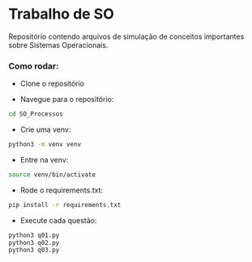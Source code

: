 # Trabalho de SO

Repositório contendo arquivos de simulação de conceitos importantes sobre Sistemas Operacionais.

### Como rodar:

- Clone o repositório

- Navegue para o repositório:

```bash
cd SO_Processos
```

- Crie uma venv:

```bash
python3 -m venv venv
```

- Entre na venv:

```bash
source venv/bin/activate
```

- Rode o requirements.txt:

```bash
pip install -r requirements.txt
```

- Execute cada questão:

```bash
python3 q01.py
python3 q02.py
python3 q03.py
```
